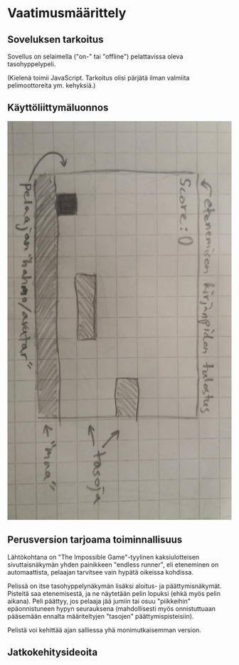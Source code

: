 # Vaatimusmäärittely


## Soveluksen tarkoitus
Sovellus on selaimella ("on-" tai "offline") pelattavissa oleva tasohyppelypeli.

(Kielenä toimii JavaScript. Tarkoitus olisi pärjätä ilman valmiita pelimoottoreita ym. kehyksiä.)

## Käyttöliittymäluonnos
![kayttoliittymaluonnos](https://github.com/magael/otm-harjoitustyo/blob/master/dokumentaatio/otm_kayttoliittymaluonnos.jpg)

## Perusversion tarjoama toiminnallisuus
Lähtökohtana on "The Impossible Game"-tyylinen kaksiulotteisen sivuttaisnäkymän yhden painikkeen "endless runner", eli eteneminen on automaattista, pelaajan tarvitsee vain hypätä oikeissa kohdissa.

Pelissä on itse tasohyppelynäkymän lisäksi aloitus- ja päättymisnäkymät. Pisteitä saa etenemisestä, ja ne näytetään pelin lopuksi (ehkä myös pelin aikana). Peli päättyy, jos pelaaja jää jumiin tai osuu "piikkeihin" epäonnistuneen hypyn seurauksena (mahdollisesti myös onnistuttuaan pääsemään ennalta määriteltyjen "tasojen" päättymispisteisiin).


Pelistä voi kehittää ajan salliessa yhä monimutkaisemman version.



## Jatkokehitysideoita

